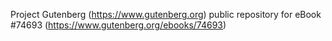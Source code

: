Project Gutenberg (https://www.gutenberg.org) public repository for
eBook #74693 (https://www.gutenberg.org/ebooks/74693)

